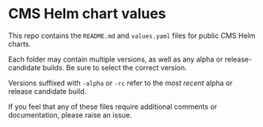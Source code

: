 # CMS Helm chart values

This repo contains the `README.md` and `values.yaml` files for public CMS Helm charts.

Each folder may contain multiple versions, as well as any alpha or release-candidate builds. Be sure to select the correct version.

Versions suffixed with `-alpha` or `-rc` refer to the _most recent_ alpha or release candidate build.

If you feel that any of these files require additional comments or documentation, please raise an issue.
